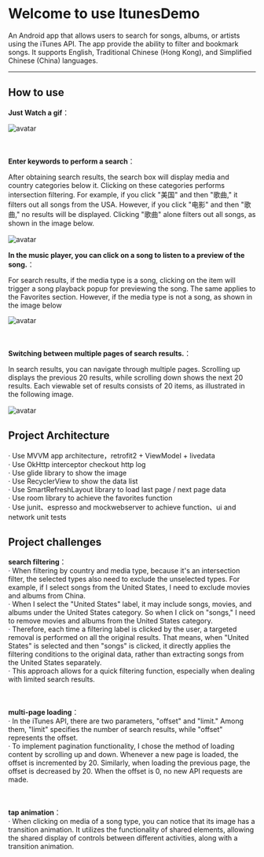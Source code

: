 # Welcome to use ItunesDemo

An Android app that allows users to search for songs, albums, or artists using the iTunes API. The app provide the ability to filter and bookmark songs. It supports English, Traditional Chinese (Hong Kong), and Simplified Chinese (China) languages.

---

## How to use

**Just Watch a gif**：

![avatar](https://github.com/JackenLiu/ItunesDemo/blob/main/file/preview.gif)

ㅤ
ㅤ
ㅤ
ㅤ
ㅤ
ㅤ


**Enter keywords to perform a search**：

After obtaining search results, the search box will display media and country categories below it. Clicking on these categories performs intersection filtering. For example, if you click "美国" and then "歌曲," it filters out all songs from the USA. However, if you click "电影" and then "歌曲," no results will be displayed. Clicking "歌曲" alone filters out all songs, as shown in the image below.

![avatar](https://github.com/JackenLiu/ItunesDemo/blob/main/file/Screenshot_1.png)
ㅤ
ㅤ
ㅤ
ㅤ
ㅤ
ㅤ
ㅤ


**In the music player, you can click on a song to listen to a preview of the song.**：

For search results, if the media type is a song, clicking on the item will trigger a song playback popup for previewing the song. The same applies to the Favorites section. However, if the media type is not a song, as shown in the image below

![avatar](https://github.com/JackenLiu/ItunesDemo/blob/main/file/Screenshot_2.png)

ㅤ
ㅤ
ㅤ
ㅤ
ㅤ
ㅤ


**Switching between multiple pages of search results.**：

In search results, you can navigate through multiple pages. Scrolling up displays the previous 20 results, while scrolling down shows the next 20 results. Each viewable set of results consists of 20 items, as illustrated in the following image.

![avatar](https://github.com/JackenLiu/ItunesDemo/blob/main/file/Screenshot_3.png)
ㅤ
ㅤ
ㅤ
ㅤ
ㅤ
ㅤ

## Project Architecture

· Use MVVM app architecture，retrofit2 + ViewModel + livedata<br>
· Use OkHttp interceptor checkout http log<br>
· Use glide library  to show the image<br>
· Use RecyclerView to show the data list<br>
· Use SmartRefreshLayout library to load last page / next page data<br>
· Use room library to achieve the favorites function<br>
· Use junit、espresso and mockwebserver to achieve function、ui and network unit tests
ㅤ
ㅤ
ㅤ
ㅤ
ㅤ
ㅤ
ㅤ
ㅤ
ㅤ

## Project challenges

**search filtering**：<br>
· When filtering by country and media type, because it's an intersection filter, the selected types also need to exclude the unselected types. For example, if I select songs from the United States, I need to exclude movies and albums from China.<br>
· When I select the "United States" label, it may include songs, movies, and albums under the United States category. So when I click on "songs," I need to remove movies and albums from the United States category.<br>
· Therefore, each time a filtering label is clicked by the user, a targeted removal is performed on all the original results. That means, when "United States" is selected and then "songs" is clicked, it directly applies the filtering conditions to the original data, rather than extracting songs from the United States separately. <br>
· This approach allows for a quick filtering function, especially when dealing with limited search results.

ㅤ
ㅤ
ㅤ
ㅤ

**multi-page loading**：<br>
· In the iTunes API, there are two parameters, "offset" and "limit." Among them, "limit" specifies the number of search results, while "offset" represents the offset.<br>
· To implement pagination functionality, I chose the method of loading content by scrolling up and down. Whenever a new page is loaded, the offset is incremented by 20. Similarly, when loading the previous page, the offset is decreased by 20. When the offset is 0, no new API requests are made.<br>

ㅤ
ㅤ
ㅤ

**tap animation**：<br>
· When clicking on media of a song type, you can notice that its image has a transition animation. It utilizes the functionality of shared elements, allowing the shared display of controls between different activities, along with a transition animation.<br>

ㅤ
ㅤ
ㅤ
ㅤ
ㅤ
ㅤ

